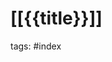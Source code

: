 # [[{{title}}]]

tags: #index

<!--
When created:
- [ ] Any project/area to link?
- [ ] Related to other index?
- [ ] Moved to directory
-->
